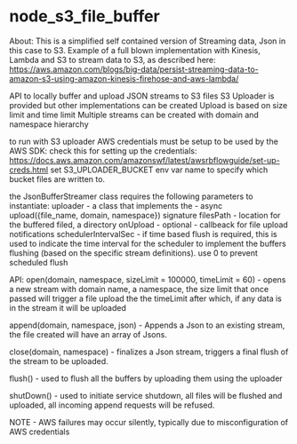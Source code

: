 # node_s3_file_buffer

About:
This is a simplified self contained version of Streaming data, Json in this case to S3.
Example of a full blown implementation with Kinesis, Lambda and S3 to stream data to S3, as described here:
https://aws.amazon.com/blogs/big-data/persist-streaming-data-to-amazon-s3-using-amazon-kinesis-firehose-and-aws-lambda/

API to locally buffer and upload JSON streams to S3 files
S3 Uploader is provided but other implementations can be created
Upload is based on size limit and time limit
Multiple streams can be created with domain and namespace hierarchy

to run with S3 uploader AWS credentials must be setup to be used by the AWS SDK:
check this for setting up the credentials: https://docs.aws.amazon.com/amazonswf/latest/awsrbflowguide/set-up-creds.html
set S3_UPLOADER_BUCKET env var name to specify which bucket files are written to.


the JsonBufferStreamer class requires the following parameters to instantiate:
uploader -  a class that implements the - async upload({file_name, domain, namespace}) signature
filesPath - location for the buffered filed, a directory
onUpload - optional - callbeack for file upload notifications
schedulerIntervalSec - if time based flush is required, this is used to indicate the time interval for the scheduler to 
implement the buffers flushing (based on the specific stream definitions). use 0 to prevent scheduled flush

API:
open(domain, namespace, sizeLimit = 100000, timeLimit = 60)  - opens a new stream with domain name, a namespace,
the size limit that once passed will trigger a file upload
the the timeLimit after which, if any data is in the stream it will be uploaded

append(domain, namespace, json) -  Appends a Json to an existing stream, the file created will have an array 
of Jsons.

close(domain, namespace) - finalizes a Json stream, triggers a final flush of the stream to be uploaded.

flush() - used to flush all the buffers by uploading them using the uploader

shutDown() - used to initiate service shutdown, all files will be flushed and uploaded, all incoming append requests 
will be refused.

NOTE - AWS failures may occur silently, typically due to misconfiguration of AWS credentials






